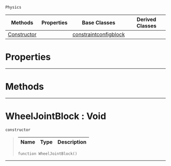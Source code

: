  `Physics`

|Methods|Properties|Base Classes|Derived Classes|
|---|---|---|---|
|[Constructor](wheeljointblock.md#wheeljointblock-void)| |[constraintconfigblock](constraintconfigblock.md)| |


 #  Properties


---  
 #  Methods


---  
 #  WheelJointBlock : Void

 `constructor`

> 
> |Name|Type|Description|
> |---|---|---|
> ```TS:Nada
> function WheelJointBlock()
> ``` 


---  
 

 